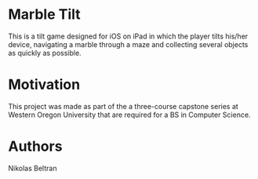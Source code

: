 # Marble Tilt

This is a tilt game designed for iOS on iPad in which the player tilts his/her device, navigating a marble through a maze and collecting several objects as quickly as possible.

# Motivation

This project was made as part of the a three-course capstone series at Western Oregon University that are required for a BS in Computer Science.

# Authors

Nikolas Beltran